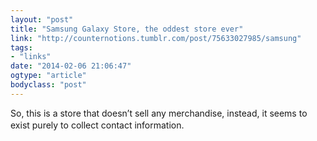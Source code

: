 ```yaml
---
layout: "post"
title: "Samsung Galaxy Store, the oddest store ever"
link: "http://counternotions.tumblr.com/post/75633027985/samsung"
tags: 
- "links"
date: "2014-02-06 21:06:47"
ogtype: "article"
bodyclass: "post"
---
```


So, this is a store that doesn’t sell any merchandise, instead, it seems to exist purely to collect<span style="line-height: 1.5em;"> contact information.</span>